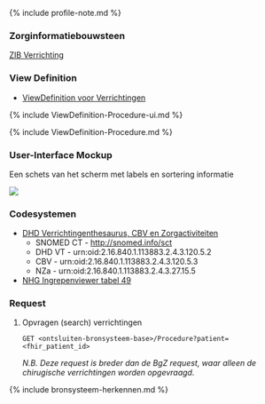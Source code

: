 {% include profile-note.md %}

### Zorginformatiebouwsteen

[ZIB Verrichting](https://zibs.nl/wiki/Verrichting-v4.1(2017NL))

### View Definition

* [ViewDefinition voor Verrichtingen](ViewDefinition-Procedure.json)

<div>
{% include ViewDefinition-Procedure-ui.md %}
</div>

{% include ViewDefinition-Procedure.md %}

### User-Interface Mockup

Een schets van het scherm met labels en sortering informatie
<div style="clear:both;"><img src="UI-Schets-Verrichtingen.png" class="figure-img img-responsive img-rounded center-block"></div>

### Codesystemen

* [DHD Verrichtingenthesaurus, CBV en Zorgactiviteiten](https://trex.dhd.nl/)
  * SNOMED CT - http://snomed.info/sct
  * DHD VT - urn:oid:2.16.840.1.113883.2.4.3.120.5.2
  * CBV - urn:oid:2.16.840.1.113883.2.4.3.120.5.3
  * NZa - urn:oid:2.16.840.1.113883.2.4.3.27.15.5
* [NHG Ingrepenviewer tabel 49](https://viewers.nhg.org/ingrepenviewer/)

### Request

1. Opvragen (search) verrichtingen

    `GET <ontsluiten-bronsysteem-base>/Procedure?patient=<fhir_patient_id>`

    *N.B. Deze request is breder dan de BgZ request, waar alleen de chirugische verrichtingen worden opgevraagd.*

{% include bronsysteem-herkennen.md %}